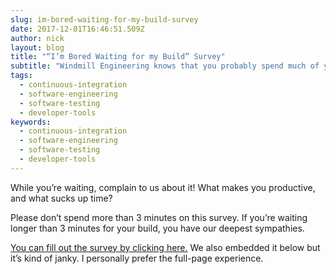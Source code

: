 ```yaml
---
slug: im-bored-waiting-for-my-build-survey
date: 2017-12-01T16:46:51.509Z
author: nick
layout: blog
title: "“I’m Bored Waiting for my Build” Survey"
subtitle: "Windmill Engineering knows that you probably spend much of your day waiting for your code to compile and tests to run and servers to start."
tags:
  - continuous-integration
  - software-engineering
  - software-testing
  - developer-tools
keywords:
  - continuous-integration
  - software-engineering
  - software-testing
  - developer-tools
---
```


While you’re waiting, complain to us about it! What makes you productive, and what sucks up time?

Please don’t spend more than 3 minutes on this survey. If you’re waiting longer than 3 minutes for your build, you have our deepest sympathies.

[You can fill out the survey by clicking here.](https://docs.google.com/forms/d/e/1FAIpQLSfhHckSoH8bGZoFEMNFalVDC7vKVhv8WvnnrN1-PDJA1xG7tQ/viewform) We also embedded it below but it’s kind of janky. I personally prefer the full-page experience.
